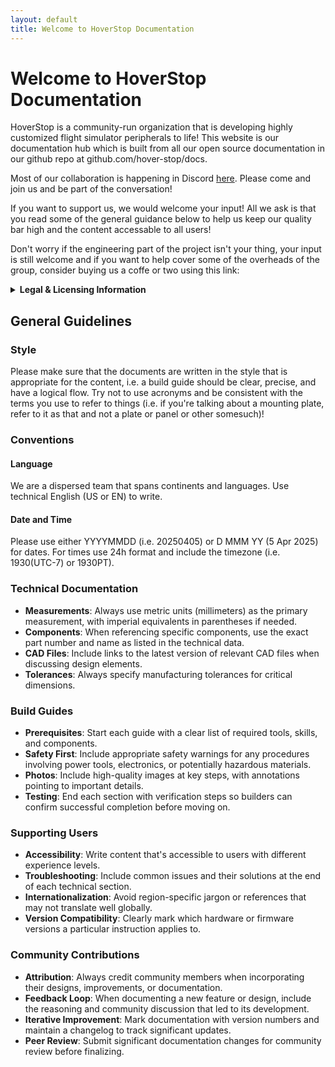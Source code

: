 ```yaml
---
layout: default
title: Welcome to HoverStop Documentation
---
```


# Welcome to HoverStop Documentation

HoverStop is a community-run organization that is developing highly customized flight simulator peripherals to life!
This website is our documentation hub which is built from all our open source documentation in our github repo at github.com/hover-stop/docs.

Most of our collaboration is happening in Discord [here](https://discord.gg/WCNswgCXFP).
Please come and join us and be part of the conversation!

If you want to support us, we would welcome your input!
All we ask is that you read some of the general guidance below to help us keep our quality bar high and the content accessable to all users!

Don't worry if the engineering part of the project isn't your thing, your input is still welcome and if you want to help cover some of the overheads of the group, consider buying us a coffe or two using this link:

<script type="text/javascript" src="https://cdnjs.buymeacoffee.com/1.0.0/button.prod.min.js" data-name="bmc-button" data-slug="engines" data-color="#FFDD00" data-emoji=""  data-font="Lato" data-text="Help us out!" data-outline-color="#000000" data-font-color="#000000" data-coffee-color="#ffffff" ></script>

<details markdown="1">
<summary><strong>Legal & Licensing Information</strong></summary>

## Legal & Licensing

HoverStop designs and documentation are released under the following terms:

### Open Source License

- All HoverStop designs, documentation, and associated files are available as open source under the [Creative Commons Attribution-NonCommercial-NoDerivatives 4.0 International License](https://creativecommons.org/licenses/by-nc-nd/4.0/).

### Attribution Requirements

- You must attribute HoverStop in any use of our designs or documentation.
- Attribution should include a clear reference to "HoverStop" and a link to our website or GitHub repository.
- When sharing photos or videos of built HoverStop designs, please include attribution to HoverStop in your description or annotations.

### Commercial Restrictions

- You may not sell, lease, or otherwise commercialize HoverStop designs or documentation without explicit written permission.
- Only HoverStop may sell kits or license fully or partially assembled products based on these designs.
- For commercial licensing inquiries, please contact us directly.

### Modification Restrictions

- You may not modify or relabel HoverStop designs for redistribution.
- Personal modifications for your own use are permitted but must not be distributed as HoverStop products.
- Any distributed work based on modifications must clearly state it is an unofficial derivative and is not endorsed by HoverStop.

### HoverStop Rights

- HoverStop reserves the right to sell kits or license fully or partially assembled products based on these designs.
- HoverStop may grant commercial licenses at its discretion.

### Disclaimer

- All designs are provided "as is" without warranty of any kind, express or implied.
- HoverStop is not liable for any damages arising from the use of these designs.

For questions about licensing or commercial use, please contact us at [contact email].
</details>

## General Guidelines

### Style

Please make sure that the documents are written in the style that is appropriate for the content, i.e. a build guide should be clear, precise, and have a logical flow.
Try not to use acronyms and be consistent with the terms you use to refer to things (i.e. if you're talking about a mounting plate, refer to it as that and not a plate or panel or other somesuch)!

### Conventions

#### Language
We are a dispersed team that spans continents and languages.
Use technical English (US or EN) to write.

#### Date and Time
Please use either YYYYMMDD (i.e. 20250405) or D MMM YY (5 Apr 2025) for dates.
For times use 24h format and include the timezone (i.e. 1930(UTC-7) or 1930PT).

### Technical Documentation

- **Measurements**: Always use metric units (millimeters) as the primary measurement, with imperial equivalents in parentheses if needed.
- **Components**: When referencing specific components, use the exact part number and name as listed in the technical data.
- **CAD Files**: Include links to the latest version of relevant CAD files when discussing design elements.
- **Tolerances**: Always specify manufacturing tolerances for critical dimensions.

### Build Guides

- **Prerequisites**: Start each guide with a clear list of required tools, skills, and components.
- **Safety First**: Include appropriate safety warnings for any procedures involving power tools, electronics, or potentially hazardous materials.
- **Photos**: Include high-quality images at key steps, with annotations pointing to important details.
- **Testing**: End each section with verification steps so builders can confirm successful completion before moving on.

### Supporting Users

- **Accessibility**: Write content that's accessible to users with different experience levels.
- **Troubleshooting**: Include common issues and their solutions at the end of each technical section.
- **Internationalization**: Avoid region-specific jargon or references that may not translate well globally.
- **Version Compatibility**: Clearly mark which hardware or firmware versions a particular instruction applies to.

### Community Contributions

- **Attribution**: Always credit community members when incorporating their designs, improvements, or documentation.
- **Feedback Loop**: When documenting a new feature or design, include the reasoning and community discussion that led to its development.
- **Iterative Improvement**: Mark documentation with version numbers and maintain a changelog to track significant updates.
- **Peer Review**: Submit significant documentation changes for community review before finalizing.

